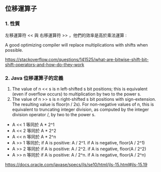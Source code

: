 ## 位移運算子
### 1. 性質
左移運算符 << 與 右移運算符 >> ，他們的效率是高於乘法運算 :

A good optimizing compiler will replace multiplications with shifts when possible.

https://stackoverflow.com/questions/141525/what-are-bitwise-shift-bit-shift-operators-and-how-do-they-work

### 2. Java 位移運算子的定義
1. The value of n << s is n left-shifted s bit positions; this is equivalent (even if overflow occurs) to multiplication by two to the power s.
2. The value of n >> s is n right-shifted s bit positions with sign-extension. The resulting value is floor(n / 2s).
   For non-negative values of n, this is equivalent to truncating integer division, as computed by the integer division operator /, by two to the power s.
* A << 1 等同於 A * 2^1
* A << 2 等同於 A * 2^2
* A << n 等同於 A * 2^n
* A >> 1 等同於; if A is positive:  A / 2^1.  if A is negative, floor(A / 2^1)
* A >> 2 等同於 if A is positive:  A / 2^2.  if A is negative, floor(A / 2^2)
* A >> n 等同於 if A is positive:  A / 2^n.  if A is negative, floor(A / 2^n)

https://docs.oracle.com/javase/specs/jls/se10/html/jls-15.html#jls-15.19
